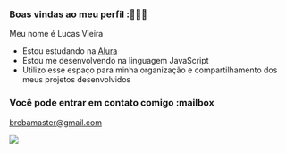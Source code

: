 ### Boas vindas ao meu perfil :🤖👾🤖

Meu nome é Lucas Vieira

- Estou estudando na [Alura](https://www.alura.com.br)
- Estou me desenvolvendo na linguagem JavaScript
- Utilizo esse espaço para minha organização e compartilhamento dos meus projetos desenvolvidos

### Você pode entrar em contato comigo :mailbox

brebamaster@gmail.com


![](https://media.giphy.com/media/qHPr0Mr5mfbbJLJQz1/giphy.gif?cid=ecf05e474jvcavozqals35klutsv30d2sxt5p1164pgy5l7s&ep=v1_gifs_search&rid=giphy.gif&ct=g)
